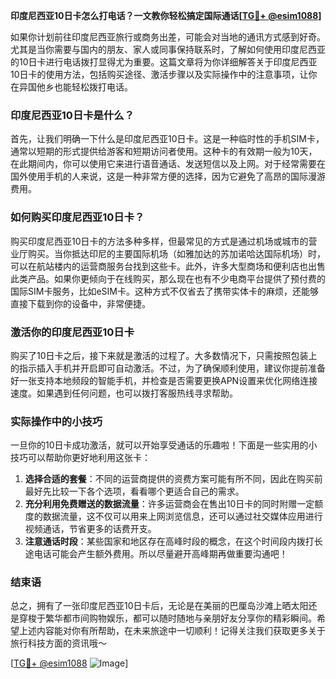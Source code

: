 **印度尼西亚10日卡怎么打电话？一文教你轻松搞定国际通话[[TG💪+ @esim1088](https://t.me/s/esim1088)]**

如果你计划前往印度尼西亚旅行或商务出差，可能会对当地的通讯方式感到好奇。尤其是当你需要与国内的朋友、家人或同事保持联系时，了解如何使用印度尼西亚的10日卡进行电话拨打显得尤为重要。这篇文章将为你详细解答关于印度尼西亚10日卡的使用方法，包括购买途径、激活步骤以及实际操作中的注意事项，让你在异国他乡也能轻松拨打电话。

### 印度尼西亚10日卡是什么？

首先，让我们明确一下什么是印度尼西亚10日卡。这是一种临时性的手机SIM卡，通常以短期的形式提供给游客和短期访问者使用。这种卡的有效期一般为10天，在此期间内，你可以使用它来进行语音通话、发送短信以及上网。对于经常需要在国外使用手机的人来说，这是一种非常方便的选择，因为它避免了高昂的国际漫游费用。

### 如何购买印度尼西亚10日卡？

购买印度尼西亚10日卡的方法多种多样，但最常见的方式是通过机场或城市的营业厅购买。当你抵达印尼的主要国际机场（如雅加达的苏加诺哈达国际机场）时，可以在航站楼内的运营商服务台找到这些卡。此外，许多大型商场和便利店也出售此类产品。如果你更倾向于在线购买，那么现在也有不少电商平台提供了预付费的国际SIM卡服务，比如eSIM卡。这种方式不仅省去了携带实体卡的麻烦，还能够直接下载到你的设备中，非常便捷。

### 激活你的印度尼西亚10日卡

购买了10日卡之后，接下来就是激活的过程了。大多数情况下，只需按照包装上的指示插入手机并开启即可自动激活。不过，为了确保顺利使用，建议你提前准备好一张支持本地频段的智能手机，并检查是否需要更换APN设置来优化网络连接速度。如果遇到任何问题，也可以拨打客服热线寻求帮助。

### 实际操作中的小技巧

一旦你的10日卡成功激活，就可以开始享受通话的乐趣啦！下面是一些实用的小技巧可以帮助你更好地利用这张卡：

1. **选择合适的套餐**：不同的运营商提供的资费方案可能有所不同，因此在购买前最好先比较一下各个选项，看看哪个更适合自己的需求。
2. **充分利用免费赠送的数据流量**：许多运营商会在售出10日卡的同时附赠一定额度的数据流量，这不仅可以用来上网浏览信息，还可以通过社交媒体应用进行视频通话，节省更多的话费开支。
3. **注意通话时段**：某些国家和地区存在高峰时段的概念，在这个时间段内拨打长途电话可能会产生额外费用。所以尽量避开高峰期再做重要沟通吧！

### 结束语

总之，拥有了一张印度尼西亚10日卡后，无论是在美丽的巴厘岛沙滩上晒太阳还是穿梭于繁华都市间购物娱乐，都可以随时随地与亲朋好友分享你的精彩瞬间。希望上述内容能对你有所帮助，在未来旅途中一切顺利！记得关注我们获取更多关于旅行科技方面的资讯哦～

[[TG💪+ @esim1088](https://t.me/s/esim1088) ![Image](https://i.postimg.cc/4NQfJmqS/Snipaste-2025-05-13-00-14-12.png)]